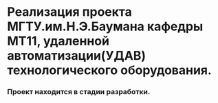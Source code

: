 # Реализация проекта МГТУ.им.Н.Э.Баумана кафедры МТ11, удаленной автоматизации(УДАВ) технологического оборудования.
### Проект находится в стадии разработки.
